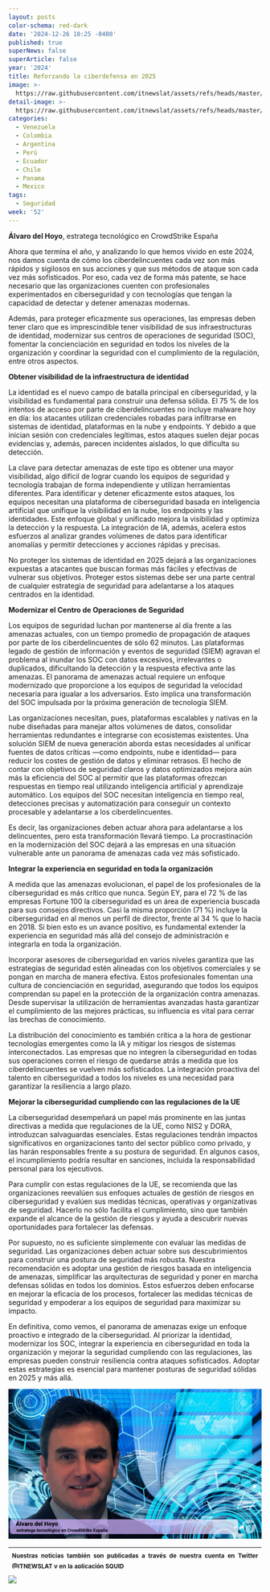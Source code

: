 ```yaml
---
layout: posts
color-schema: red-dark
date: '2024-12-26 10:25 -0400'
published: true
superNews: false
superArticle: false
year: '2024'
title: Reforzando la ciberdefensa en 2025
image: >-
  https://raw.githubusercontent.com/itnewslat/assets/refs/heads/master/img/540x320/alvaro-del-Hoyo-p.jpg
detail-image: >-
  https://raw.githubusercontent.com/itnewslat/assets/refs/heads/master/img/1024x680/alvaro-del-Hoyo-g.jpg
categories:
  - Venezuela
  - Colombia
  - Argentina
  - Perú
  - Ecuador
  - Chile
  - Panama
  - Mexico
tags:
  - Seguridad
week: '52'
---
```

**Álvaro del Hoyo**, estratega tecnológico en CrowdStrike España

Ahora que termina el año, y analizando lo que hemos vivido en este 2024, nos damos cuenta de cómo los ciberdelincuentes cada vez son más rápidos y sigilosos en sus acciones y que sus métodos de ataque son cada vez más sofisticados. Por eso, cada vez de forma más patente, se hace necesario que las organizaciones cuenten con profesionales experimentados en ciberseguridad y con tecnologías que tengan la capacidad de detectar y detener amenazas modernas.

Además, para proteger eficazmente sus operaciones, las empresas deben tener claro que es imprescindible tener visibilidad de sus infraestructuras de identidad, modernizar sus centros de operaciones de seguridad (SOC), fomentar la concienciación en seguridad en todos los niveles de la organización y coordinar la seguridad con el cumplimiento de la regulación, entre otros aspectos.

**Obtener visibilidad de la infraestructura de identidad**

La identidad es el nuevo campo de batalla principal en ciberseguridad, y la visibilidad es fundamental para construir una defensa sólida. El 75 % de los intentos de acceso por parte de ciberdelincuentes no incluye malware hoy en día: los atacantes utilizan credenciales robadas para infiltrarse en sistemas de identidad, plataformas en la nube y endpoints. Y debido a que inician sesión con credenciales legítimas, estos ataques suelen dejar pocas evidencias y, además, parecen incidentes aislados, lo que dificulta su detección.

La clave para detectar amenazas de este tipo es obtener una mayor visibilidad, algo difícil de lograr cuando los equipos de seguridad y tecnología trabajan de forma independiente y utilizan herramientas diferentes. Para identificar y detener eficazmente estos ataques, los equipos necesitan una plataforma de ciberseguridad basada en inteligencia artificial que unifique la visibilidad en la nube, los endpoints y las identidades. Este enfoque global y unificado mejora la visibilidad y optimiza la detección y la respuesta. La integración de IA, además, acelera estos esfuerzos al analizar grandes volúmenes de datos para identificar anomalías y permitir detecciones y acciones rápidas y precisas.

No proteger los sistemas de identidad en 2025 dejará a las organizaciones expuestas a atacantes que buscan formas más fáciles y efectivas de vulnerar sus objetivos. Proteger estos sistemas debe ser una parte central de cualquier estrategia de seguridad para adelantarse a los ataques centrados en la identidad.

**Modernizar el Centro de Operaciones de Seguridad**

Los equipos de seguridad luchan por mantenerse al día frente a las amenazas actuales, con un tiempo promedio de propagación de ataques por parte de los ciberdelincuentes de sólo 62 minutos. Las plataformas legado de gestión de información y eventos de seguridad (SIEM) agravan el problema al inundar los SOC con datos excesivos, irrelevantes o duplicados, dificultando la detección y la respuesta efectiva ante las amenazas. El panorama de amenazas actual requiere un enfoque modernizado que proporcione a los equipos de seguridad la velocidad necesaria para igualar a los adversarios. Esto implica una transformación del SOC impulsada por la próxima generación de tecnología SIEM.

Las organizaciones necesitan, pues, plataformas escalables y nativas en la nube diseñadas para manejar altos volúmenes de datos, consolidar herramientas redundantes e integrarse con ecosistemas existentes. Una solución SIEM de nueva generación aborda estas necesidades al unificar fuentes de datos críticas —como endpoints, nube e identidad— para reducir los costes de gestión de datos y eliminar retrasos. El hecho de contar con objetivos de seguridad claros y datos optimizados mejora aún más la eficiencia del SOC al permitir que las plataformas ofrezcan respuestas en tiempo real utilizando inteligencia artificial y aprendizaje automático. Los equipos del SOC necesitan inteligencia en tiempo real, detecciones precisas y automatización para conseguir un contexto procesable y adelantarse a los ciberdelincuentes.

Es decir, las organizaciones deben actuar ahora para adelantarse a los delincuentes, pero esta transformación llevará tiempo. La procrastinación en la modernización del SOC dejará a las empresas en una situación vulnerable ante un panorama de amenazas cada vez más sofisticado.

**Integrar la experiencia en seguridad en toda la organización**

A medida que las amenazas evolucionan, el papel de los profesionales de la ciberseguridad es más crítico que nunca. Según EY, para el 72 % de las empresas Fortune 100 la ciberseguridad es un área de experiencia buscada para sus consejos directivos. Casi la misma proporción (71 %) incluye la ciberseguridad en al menos un perfil de director, frente al 34 % que lo hacía en 2018. Si bien esto es un avance positivo, es fundamental extender la experiencia en seguridad más allá del consejo de administración e integrarla en toda la organización.

Incorporar asesores de ciberseguridad en varios niveles garantiza que las estrategias de seguridad estén alineadas con los objetivos comerciales y se pongan en marcha de manera efectiva. Estos profesionales fomentan una cultura de concienciación en seguridad, asegurando que todos los equipos comprendan su papel en la protección de la organización contra amenazas. Desde supervisar la utilización de herramientas avanzadas hasta garantizar el cumplimiento de las mejores prácticas, su influencia es vital para cerrar las brechas de conocimiento.

La distribución del conocimiento es también crítica a la hora de gestionar tecnologías emergentes como la IA y mitigar los riesgos de sistemas interconectados. Las empresas que no integren la ciberseguridad en todas sus operaciones corren el riesgo de quedarse atrás a medida que los ciberdelincuentes se vuelven más sofisticados. La integración proactiva del talento en ciberseguridad a todos los niveles es una necesidad para garantizar la resiliencia a largo plazo.

**Mejorar la ciberseguridad cumpliendo con las regulaciones de la UE**

La ciberseguridad desempeñará un papel más prominente en las juntas directivas a medida que regulaciones de la UE, como NIS2 y DORA, introduzcan salvaguardas esenciales. Estas regulaciones tendrán impactos significativos en organizaciones tanto del sector público como privado, y las harán responsables frente a su postura de seguridad. En algunos casos, el incumplimiento podría resultar en sanciones, incluida la responsabilidad personal para los ejecutivos.

Para cumplir con estas regulaciones de la UE, se recomienda que las organizaciones reevalúen sus enfoques actuales de gestión de riesgos en ciberseguridad y evalúen sus medidas técnicas, operativas y organizativas de seguridad. Hacerlo no sólo facilita el cumplimiento, sino que también expande el alcance de la gestión de riesgos y ayuda a descubrir nuevas oportunidades para fortalecer las defensas.

Por supuesto, no es suficiente simplemente con evaluar las medidas de seguridad. Las organizaciones deben actuar sobre sus descubrimientos para construir una postura de seguridad más robusta. Nuestra recomendación es adoptar una gestión de riesgos basada en inteligencia de amenazas, simplificar las arquitecturas de seguridad y poner en marcha defensas sólidas en todos los dominios. Estos esfuerzos deben enfocarse en mejorar la eficacia de los procesos, fortalecer las medidas técnicas de seguridad y empoderar a los equipos de seguridad para maximizar su impacto.

En definitiva, como vemos, el panorama de amenazas exige un enfoque proactivo e integrado de la ciberseguridad. Al priorizar la identidad, modernizar los SOC, integrar la experiencia en ciberseguridad en toda la organización y mejorar la seguridad cumpliendo con las regulaciones, las empresas pueden construir resiliencia contra ataques sofisticados. Adoptar estas estrategias es esencial para mantener posturas de seguridad sólidas en 2025 y más allá.

![](https://raw.githubusercontent.com/itnewslat/assets/refs/heads/master/img/540x320/alvaro-del-Hoyo-p.jpg)

<table style="height: 42px;" width="569">
<tbody>
<tr>
<td style="text-align: justify;"><sub><strong>Nuestras noticias también son publicadas a través de nuestra cuenta en Twitter <a href="https://twitter.com/itnewslat?lang=es">@ITNEWSLAT</a> y en la aplicación <a href="https://squidapp.co/en/">SQUID</a></strong></sub></td>
</tr>
</tbody>
</table>

<img src="https://tracker.metricool.com/c3po.jpg?hash=56f88a41e39ab42c063cc51676587a04"/>
